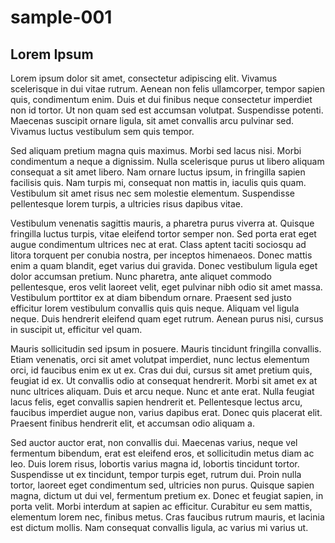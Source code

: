 # sample-001

## Lorem Ipsum

Lorem ipsum dolor sit amet, consectetur adipiscing elit. Vivamus scelerisque in dui vitae rutrum. Aenean non felis ullamcorper, tempor sapien quis, condimentum enim. Duis et dui finibus neque consectetur imperdiet non id tortor. Ut non quam sed est accumsan volutpat. Suspendisse potenti. Maecenas suscipit ornare ligula, sit amet convallis arcu pulvinar sed. Vivamus luctus vestibulum sem quis tempor.

Sed aliquam pretium magna quis maximus. Morbi sed lacus nisi. Morbi condimentum a neque a dignissim. Nulla scelerisque purus ut libero aliquam consequat a sit amet libero. Nam ornare luctus ipsum, in fringilla sapien facilisis quis. Nam turpis mi, consequat non mattis in, iaculis quis quam. Vestibulum sit amet risus nec sem molestie elementum. Suspendisse pellentesque lorem turpis, a ultricies risus dapibus vitae.

Vestibulum venenatis sagittis mauris, a pharetra purus viverra at. Quisque fringilla luctus turpis, vitae eleifend tortor semper non. Sed porta erat eget augue condimentum ultrices nec at erat. Class aptent taciti sociosqu ad litora torquent per conubia nostra, per inceptos himenaeos. Donec mattis enim a quam blandit, eget varius dui gravida. Donec vestibulum ligula eget dolor accumsan pretium. Nunc pharetra, ante aliquet commodo pellentesque, eros velit laoreet velit, eget pulvinar nibh odio sit amet massa. Vestibulum porttitor ex at diam bibendum ornare. Praesent sed justo efficitur lorem vestibulum convallis quis quis neque. Aliquam vel ligula neque. Duis hendrerit eleifend quam eget rutrum. Aenean purus nisi, cursus in suscipit ut, efficitur vel quam.

Mauris sollicitudin sed ipsum in posuere. Mauris tincidunt fringilla convallis. Etiam venenatis, orci sit amet volutpat imperdiet, nunc lectus elementum orci, id faucibus enim ex ut ex. Cras dui dui, cursus sit amet pretium quis, feugiat id ex. Ut convallis odio at consequat hendrerit. Morbi sit amet ex at nunc ultrices aliquam. Duis et arcu neque. Nunc et ante erat. Nulla feugiat lacus felis, eget convallis sapien hendrerit et. Pellentesque lectus arcu, faucibus imperdiet augue non, varius dapibus erat. Donec quis placerat elit. Praesent finibus hendrerit elit, et accumsan odio aliquam a.

Sed auctor auctor erat, non convallis dui. Maecenas varius, neque vel fermentum bibendum, erat est eleifend eros, et sollicitudin metus diam ac leo. Duis lorem risus, lobortis varius magna id, lobortis tincidunt tortor. Suspendisse ut ex tincidunt, tempor turpis eget, rutrum dui. Proin nulla tortor, laoreet eget condimentum sed, ultricies non purus. Quisque sapien magna, dictum ut dui vel, fermentum pretium ex. Donec et feugiat sapien, in porta velit. Morbi interdum at sapien ac efficitur. Curabitur eu sem mattis, elementum lorem nec, finibus metus. Cras faucibus rutrum mauris, et lacinia est dictum mollis. Nam consequat convallis ligula, ac varius mi varius ut.